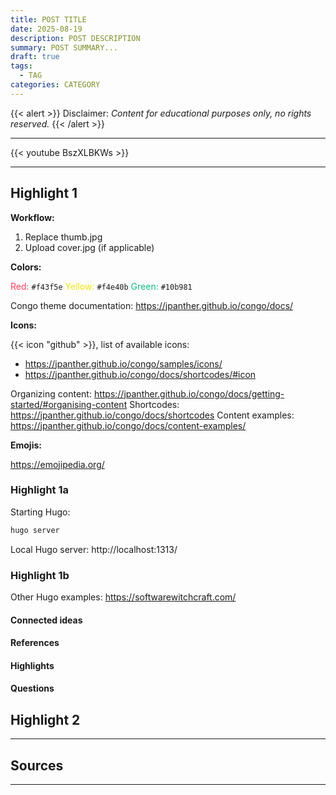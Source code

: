 ```yaml
---
title: POST TITLE
date: 2025-08-19
description: POST DESCRIPTION
summary: POST SUMMARY...
draft: true
tags:
  - TAG
categories: CATEGORY
---
```

{{< alert >}}
Disclaimer: _Content for educational purposes only, no rights reserved._
{{< /alert >}}

---

{{< youtube BszXLBKWs >}}

---
## Highlight 1

**Workflow:**

1. Replace thumb.jpg
2. Upload cover.jpg (if applicable)

**Colors:** 

<font color=#f43f5e>Red:</font> `#f43f5e`
<font color=#f4e40b>Yellow:</font> `#f4e40b`
<font color=#10b981>Green:</font> `#10b981`

Congo theme documentation: https://jpanther.github.io/congo/docs/

**Icons:**

{{< icon "github" >}}, list of available icons: 

- https://jpanther.github.io/congo/samples/icons/
- https://jpanther.github.io/congo/docs/shortcodes/#icon

Organizing content: https://jpanther.github.io/congo/docs/getting-started/#organising-content
Shortcodes: https://jpanther.github.io/congo/docs/shortcodes
Content examples: https://jpanther.github.io/congo/docs/content-examples/

**Emojis:**

https://emojipedia.org/
### Highlight 1a

Starting Hugo:

```PowerShell
hugo server
```

Local Hugo server: http://localhost:1313/
### Highlight 1b

Other Hugo examples: https://softwarewitchcraft.com/

#### Connected ideas

#### References

#### Highlights

#### Questions

## Highlight 2


---
## Sources



---